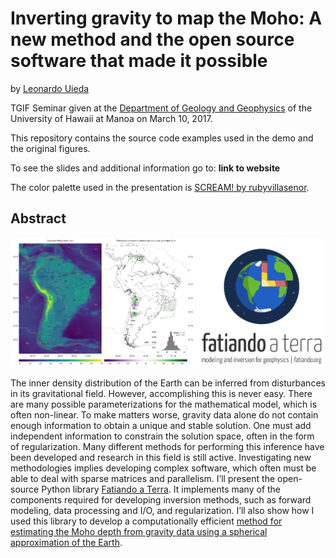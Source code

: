 # Inverting gravity to map the Moho: A new method and the open source software that made it possible

by [Leonardo Uieda](http://www.leouieda.com)

TGIF Seminar given at the
[Department of Geology and Geophysics](http://www.soest.hawaii.edu/GG/index.html)
of the University of Hawaii at Manoa
on March 10, 2017.

This repository contains the source code examples used in the demo and the
original figures.

To see the slides and additional information go to: **link to website**

The color palette used in the presentation is
[SCREAM! by rubyvillasenor](http://www.colourlovers.com/palette/1529379/SCREAM!).


## Abstract

![](figures/flyer-image.png)

The inner density distribution of the Earth can be inferred from disturbances
in its gravitational field. However, accomplishing this is never easy. There
are many possible parameterizations for the mathematical model, which is often
non-linear. To make matters worse, gravity data alone do not contain enough
information to obtain a unique and stable solution. One must add independent
information to constrain the solution space, often in the form of
regularization. Many different methods for performing this inference have been
developed and research in this field is still active. Investigating new
methodologies implies developing complex software, which often must be able to
deal with sparse matrices and parallelism. I’ll present the open-source Python
library [Fatiando a Terra](http://www.fatiando.org). It implements many of the
components required for developing inversion methods, such as forward modeling,
data processing and I/O, and regularization. I’ll also show how I used this
library to develop a computationally efficient [method for estimating the Moho
depth from gravity data using a spherical approximation of the
Earth](http://www.leouieda.com/papers/paper-moho-inversion-tesseroids-2016.html).



